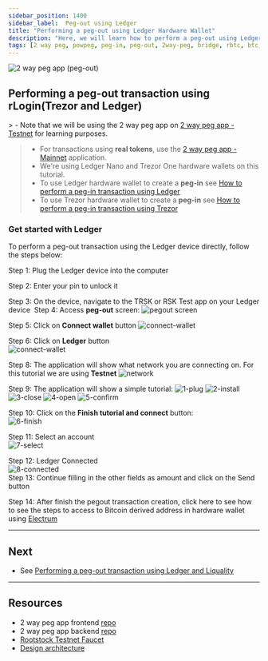 ```yaml
---
sidebar_position: 1400
sidebar_label:  Peg-out using Ledger
title: "Performing a peg-out using Ledger Hardware Wallet"
description: "Here, we will learn how to perform a peg-out using Ledger Hardware Wallet."
tags: [2 way peg, powpeg, peg-in, peg-out, 2way-peg, bridge, rbtc, btc, testnet, mainnet, trezor, liquality, leger, guide, setup, integrate, use]
---
```


![2 way peg app (peg-out)](/img/resources/two-way-peg-app/pegout.gif)

## Performing a peg-out transaction using rLogin(Trezor and Ledger)

​> - Note that we will be using the 2 way peg app on [2 way peg app - Testnet](https://app.2wp.testnet.rootstock.io/) for learning purposes.
> - For transactions using **real tokens**, use the [2 way peg app - Mainnet](https://app.2wp.rootstock.io/) application.
> - We're using Ledger Nano and Trezor One hardware wallets on this tutorial.
> - To use Ledger hardware wallet to create a **peg-in** see [How to perform a peg-in transaction using Ledger](/resources/guides/two-way-peg-app/pegin/ledger/)
> - To use Trezor hardware wallet to create a **peg-in** see [How to perform a peg-in transaction using Trezor](/resources/guides/two-way-peg-app/pegin/trezor/)


### Get started with Ledger

To perform a peg-out transaction using the Ledger device directly, follow the steps below:

Step 1:  Plug the Ledger device into the computer

Step 2: Enter your pin to unlock it

Step 3: On the device, navigate to the TRSK or RSK Test app on your Ledger device
​
Step 4: Access **peg-out** screen:
![pegout screen](/img/resources/two-way-peg-app/using-hd-wallets/acessing-pegout-screen.png)

Step 5: Click on **Connect wallet** button
![connect-wallet](/img/resources/two-way-peg-app/using-hd-wallets/connect-wallet.png)

Step 6: Click on **Ledger** button <br/>
![connect-wallet](/img/resources/two-way-peg-app/using-hd-wallets/ledger.png)


Step 8: The application will show what network you are connecting on. For this tutorial we are using **Testnet**
![network](/img/resources/two-way-peg-app/using-hd-wallets/network.png)

Step 9: The application will show a simple tutorial:
![1-plug](/img/resources/two-way-peg-app/using-hd-wallets/1-plug.png)
![2-install](/img/resources/two-way-peg-app/using-hd-wallets/2-install.png)
![3-close](/img/resources/two-way-peg-app/using-hd-wallets/3-close.png)
![4-open](/img/resources/two-way-peg-app/using-hd-wallets/4-open.png)
![5-confirm](/img/resources/two-way-peg-app/using-hd-wallets/5-confirm.png)

Step 10: Click on the **Finish tutorial and connect** button: <br/>
![6-finish](/img/resources/two-way-peg-app/using-hd-wallets/6-finish.png)

Step 11: Select an account <br/>
![7-select](/img/resources/two-way-peg-app/using-hd-wallets/select.png)

Step 12: Ledger Connected <br/>
![8-connected](/img/resources/two-way-peg-app/using-hd-wallets/ledger-connected.png)
<br/>
Step 13: Continue filling in the other fields as amount and click on the Send button

Step 14: After finish the pegout transaction creation, click here to see how to see the steps to access to Bitcoin derived address in hardware wallet using [Electrum](/img/resources/two-way-peg-app/advanced-operations/#electrum-hardware-wallets)

----

## Next

* See [Performing a peg-out transaction using Ledger and Liquality](/resources/guides/two-way-peg-app/pegout/ledger-liquality/)


----

## Resources
* 2 way peg app frontend [repo](https://github.com/rsksmart/2wp-app)
* 2 way peg app backend [repo](https://github.com/rsksmart/2wp-api)
* [Rootstock Testnet Faucet](https://faucet.rootstock.io/)
* [Design architecture](/resources/guides/two-way-peg-app/advanced-operations/design-architecture/)